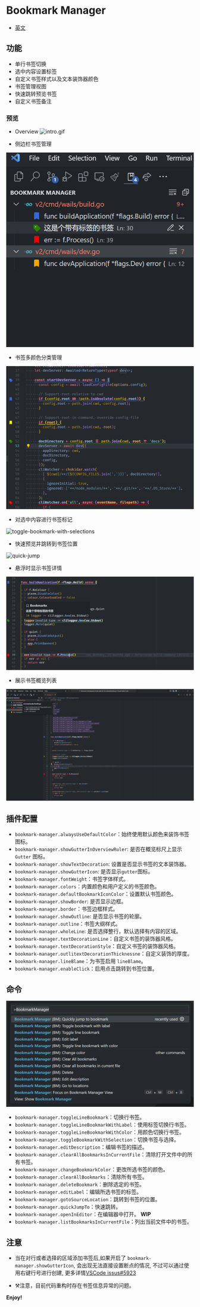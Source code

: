 # Bookmark Manager

- [英文](./README.md)

## 功能

- 单行书签切换
- 选中内容设置标签
- 自定义书签样式以及文本装饰器颜色
- 书签管理视图
- 快速跳转预览书签
- 自定义书签备注

### 预览

- Overview
  ![intro.gif](images/intro.gif)

- 侧边栏书签管理

![picture 6](images/b0e8682a5dacc5c7df3d350fc89b0de76a9347f52f43c9693fa901ada57a3c6c.png)

- 书签多颜色分类管理

![picture 1](./images/454a86e976aac9448e305cc9942b13273a70e7cc89bec928f8e4234ed75411f2.png)

- 对选中内容进行书签标记

![toggle-bookmark-with-selections](./images/toggle-bookmark-with-selections.gif)

- 快速预览并跳转到书签位置

![quick-jump](./images/quick-jump.gif)

- 悬浮时显示书签详情

![picture 5](images/5880f91f811e917059eb6012407449ebbd177483a3bfe5ead87c7cac8dc4a8d8.png)

- 展示书签概览列表

![picture 7](images/e15e1d0a9a1015637318d11f8db04f0c79255831cb3dcc0c65d993b689712e4c.png)

## 插件配置

- `bookmark-manager.alwaysUseDefaultColor`：始终使用默认颜色来装饰书签图标。
- `bookmark-manager.showGutterInOverviewRuler`: 是否在概览标尺上显示 `Gutter` 图标。
- `bookmark-manager.showTextDecoration`: 设置是否显示书签的文本装饰器。
- `bookmark-manager.showGutterIcon`: 是否显示`gutter`图标。
- `bookmark-manager.fontWeight`：书签字体样式。
- `bookmark-manager.colors`：内置颜色和用户定义的书签颜色。
- `bookmark-manager.defaultBookmarkIconColor`：设置默认书签颜色。
- `bookmark-manager.showBorder`: 是否显示边框。
- `bookmark-manager.border`：书签边框样式。
- `bookmark-manager.showOutline`: 是否显示书签的轮廓。
- `bookmark-manager.outline`：书签大纲样式。
- `bookmark-manager.wholeLine`: 是否选择整行，默认选择有内容的区域。
- `bookmark-manager.textDecorationLine`：自定义书签的装饰器风格。
- `bookmark-manager.textDecorationStyle`：自定义书签的装饰器风格。
- `bookmark-manager.outlitextDecorationThicknessne`：自定义装饰的厚度。
- `bookmark-manager.lineBlame`：为书签启用 `lineBlame`。
- `bookmark-manager.enableClick`：启用点击跳转到书签位置。

## 命令

![picture 4](images/049f56ef509d47834c9df728f9cd94362df7fd6e3f3d8ac98a644694c925be16.png)

- `bookmark-manager.toggleLineBookmark`：切换行书签。
- `bookmark-manager.toggleLineBookmarkWithLabel`：使用标签切换行书签。
- `bookmark-manager.toggleLineBookmarkWithColor`：用颜色切换行书签。
- `bookmark-manager.toggleBookmarkWithSelection`：切换书签与选择。
- `bookmark-manager.editDescription`：编辑书签的描述。
- `bookmark-manager.clearAllBookmarksInCurrentFile`：清除打开文件中的所有书签。
- `bookmark-manager.changeBookmarkColor`：更改所选书签的颜色。
- `bookmark-manager.clearAllBookmarks`：清除所有书签。
- `bookmark-manager.deleteBookmark`：删除选定的书签。
- `bookmark-manager.editLabel`：编辑所选书签的标签。
- `bookmark-manager.gotoSourceLocation`：跳转到书签的位置。
- `bookmark-manager.quickJumpTo`：快速跳转。
- `bookmark-manager.openInEditor`：在编辑器中打开。 **WIP**
- `bookmark-manager.listBookmarksInCurrentFile`：列出当前文件中的书签。

## 注意

- 当在对行或者选择的区域添加书签后,如果开启了 `bookmark-manager.showGutterIcon`, 会出现无法直接设置断点的情况, 不过可以通过使用右键行号进行创建, 更多详情[VSCode issus#5923](https://github.com/Microsoft/vscode/issues/5923)

- ⚒️注意，目前代码重构时存在书签信息异常的问题。

**Enjoy!**
